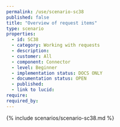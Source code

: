 ```yaml
---
permalink: /use/scenario-sc38
published: false
title: "Overview of request items"
type: scenario
properties:
  - id: SC38
  - category: Working with requests
  - description:
  - customer: All
  - component: Connector
  - level: Beginner
  - implementation status: DOCS ONLY
  - documentation status: OPEN
  - published:
  - link to lucid:
require:
required_by:
---
```


{% include scenarios/scenario-sc38.md %}